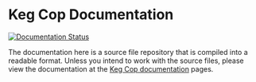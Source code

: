 # Keg Cop Documentation

[![Documentation Status](https://readthedocs.org/projects/keg-cop/badge/?version=latest)](https://keg-cop.readthedocs.io/en/latest/?badge=latest)

The documentation here is a source file repository that is compiled into a readable format. Unless you intend to work with the source files, please view the documentation at the [Keg Cop documentation](https://docs.kegcop.com) pages.
